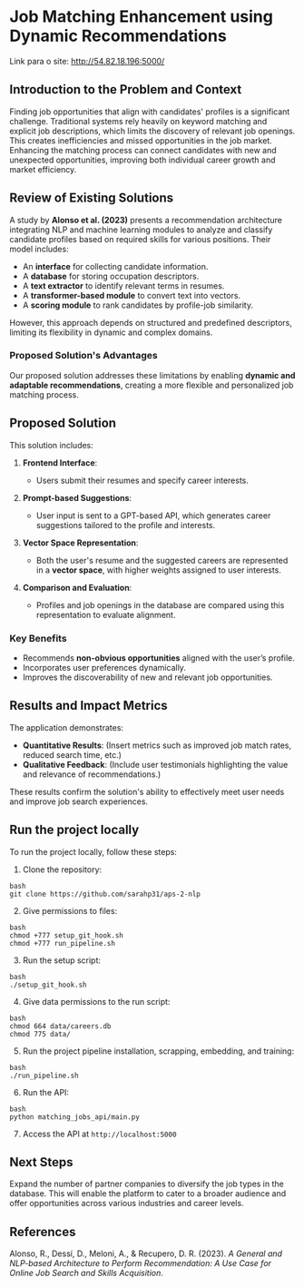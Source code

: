 # Job Matching Enhancement using Dynamic Recommendations

Link para o site: http://54.82.18.196:5000/

## Introduction to the Problem and Context
Finding job opportunities that align with candidates' profiles is a significant challenge. Traditional systems rely heavily on keyword matching and explicit job descriptions, which limits the discovery of relevant job openings. This creates inefficiencies and missed opportunities in the job market. Enhancing the matching process can connect candidates with new and unexpected opportunities, improving both individual career growth and market efficiency.

## Review of Existing Solutions
A study by **Alonso et al. (2023)** presents a recommendation architecture integrating NLP and machine learning modules to analyze and classify candidate profiles based on required skills for various positions. Their model includes:
- An **interface** for collecting candidate information.
- A **database** for storing occupation descriptors.
- A **text extractor** to identify relevant terms in resumes.
- A **transformer-based module** to convert text into vectors.
- A **scoring module** to rank candidates by profile-job similarity.

However, this approach depends on structured and predefined descriptors, limiting its flexibility in dynamic and complex domains. 

### Proposed Solution's Advantages
Our proposed solution addresses these limitations by enabling **dynamic and adaptable recommendations**, creating a more flexible and personalized job matching process.

## Proposed Solution
This solution includes:
1. **Frontend Interface**: 
   - Users submit their resumes and specify career interests.
   
2. **Prompt-based Suggestions**:
   - User input is sent to a GPT-based API, which generates career suggestions tailored to the profile and interests.

3. **Vector Space Representation**:
   - Both the user's resume and the suggested careers are represented in a **vector space**, with higher weights assigned to user interests.

4. **Comparison and Evaluation**:
   - Profiles and job openings in the database are compared using this representation to evaluate alignment.

### Key Benefits
- Recommends **non-obvious opportunities** aligned with the user’s profile.
- Incorporates user preferences dynamically.
- Improves the discoverability of new and relevant job opportunities.

## Results and Impact Metrics
The application demonstrates:
- **Quantitative Results**: (Insert metrics such as improved job match rates, reduced search time, etc.)
- **Qualitative Feedback**: (Include user testimonials highlighting the value and relevance of recommendations.)

These results confirm the solution's ability to effectively meet user needs and improve job search experiences.

## Run the project locally

   To run the project locally, follow these steps:

   1. Clone the repository:
   ```
   bash
   git clone https://github.com/sarahp31/aps-2-nlp
   ```

   2. Give permissions to files:
   
   ```
   bash
   chmod +777 setup_git_hook.sh
   chmod +777 run_pipeline.sh
   ```

   3. Run the setup script:
   ```
   bash
   ./setup_git_hook.sh
   ```

   4. Give data permissions to the run script:
   ```
   bash
   chmod 664 data/careers.db
   chmod 775 data/
   ```

   5. Run the project pipeline installation, scrapping, embedding, and training:
   ```
   bash
   ./run_pipeline.sh
   ```

   6. Run the API:
   ```
   bash
   python matching_jobs_api/main.py
   ```

   7. Access the API at ```http://localhost:5000```

## Next Steps
Expand the number of partner companies to diversify the job types in the database. This will enable the platform to cater to a broader audience and offer opportunities across various industries and career levels.

## References
Alonso, R., Dessí, D., Meloni, A., & Recupero, D. R. (2023). *A General and NLP-based Architecture to Perform Recommendation: A Use Case for Online Job Search and Skills Acquisition*.
